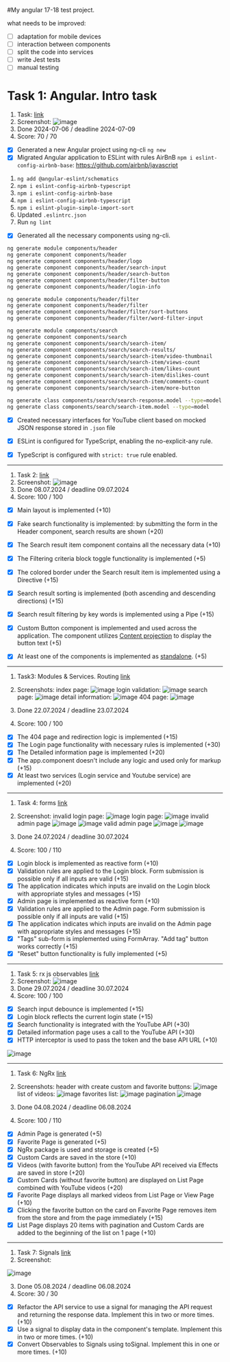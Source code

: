 #My angular 17-18 test project.

what needs to be improved:
- [ ] adaptation for mobile devices
- [ ] interaction between components
- [ ] split the code into services
- [ ] write Jest tests
- [ ] manual testing

# Task 1: Angular. Intro task

1. Task: [link](https://github.com/rolling-scopes-school/tasks/blob/master/tasks/angular/intro.md)
2. Screenshot:
![image](img/1.1.png)
3. Done 2024-07-06 / deadline 2024-07-09
4. Score: 70 / 70

- [x] Generated a new Angular project using ng-cli `ng new`
- [x] Migrated Angular application to ESLint with rules AirBnB `npm i eslint-config-airbnb-base`: https://github.com/airbnb/javascript

1. `ng add @angular-eslint/schematics`
2. `npm i eslint-config-airbnb-typescript`
3. `npm i eslint-config-airbnb-base`
4. `npm i eslint-config-airbnb-typescript`
5. `npm i eslint-plugin-simple-import-sort`
6. Updated `.eslintrc.json`
7. Run `ng lint`

- [x] Generated all the necessary components using ng-cli.

```bash
ng generate module components/header
ng generate component components/header
ng generate component components/header/logo
ng generate component components/header/search-input
ng generate component components/header/search-button
ng generate component components/header/filter-button
ng generate component components/header/login-info

ng generate module components/header/filter
ng generate component components/header/filter
ng generate component components/header/filter/sort-buttons
ng generate component components/header/filter/word-filter-input

ng generate module components/search
ng generate component components/search
ng generate component components/search/search-item/
ng generate component components/search/search-results/
ng generate component components/search/search-item/video-thumbnail
ng generate component components/search/search-item/views-count
ng generate component components/search/search-item/likes-count
ng generate component components/search/search-item/dislikes-count
ng generate component components/search/search-item/comments-count
ng generate component components/search/search-item/more-button

ng generate class components/search/search-response.model --type=model
ng generate class components/search/search-item.model --type=model
```

- [x] Created necessary interfaces for YouTube client based on mocked JSON response stored in `.json` file
- [x] ESLint is configured for TypeScript, enabling the no-explicit-any rule.
- [x] TypeScript is configured with `strict: true` rule enabled.


____________

1. Task 2: [link](https://github.com/rolling-scopes-school/tasks/blob/master/tasks/angular/components-directives-pipes.md)
2. Screenshot:
![image](img/2.1.pmg)
3. Done 08.07.2024 / deadline 09.07.2024
6. Score: 100 /  100
- [x] Main layout is implemented (+10)
- [x] Fake search functionality is implemented: by submitting the form in the Header component, search results are shown (+20)
- [x] The Search result item component contains all the necessary data (+10)
- [x] The Filtering criteria block toggle functionality is implemented (+5)
- [x] The colored border under the Search result item is implemented using a Directive (+15)
- [x] Search result sorting is implemented (both ascending and descending directions) (+15)
- [x] Search result filtering by key words is implemented using a Pipe (+15)
- [x] Custom Button component is implemented and used across the application. The component utilizes [Content projection](https://angular.dev/guide/components/content-projection) to display the button text (+5)
- [x]  At least one of the components is implemented as [standalone](https://angular.dev/guide/components/importing). (+5)


____________

1. Task3: Modules & Services. Routing  [link](https://github.com/rolling-scopes-school/tasks/blob/master/tasks/angular/modules-services-routing.md/)
2. Screenshots:
index page:
![image](img/3.1.png)
login validation:
![image](img/3.2.png)
search page:
![image](img/3.3.png)
detail information:
![image](img/3.4.png)
404 page:
![image](img/3.5.png)

3. Done 22.07.2024 / deadline 23.07.2024
4. Score: 100 / 100
  - [x] The 404 page and redirection logic is implemented (+15)
  - [x] The Login page functionality with necessary rules is implemented (+30)
  - [x] The Detailed information page is implemented (+20)
  - [x] The app.component doesn't include any logic and used only for markup (+15)
  - [x] At least two services (Login service and Youtube service) are implemented (+20)

____________

1. Task 4: forms [link](https://github.com/rolling-scopes-school/tasks/blob/master/tasks/angular/forms.md)
2. Screenshot:
invalid login page:
![image](img/4.1.png)
login page:
![image](img/4.2.png)
invalid admin page
![image](img/4.3.png)
![image](img/4.4.png)
valid admin page
![image](img/4.5.png)
![image](img/4.6.png)

4. Done 24.07.2024 / deadline 30.07.2024
5. Score: 100 / 110
  - [x] Login block is implemented as reactive form (+10)
  - [x] Validation rules are applied to the Login block. Form submission is possible only if all inputs are valid (+15)
  - [x] The application indicates which inputs are invalid on the Login block with appropriate styles and messages (+15)
  - [x] Admin page is implemented as reactive form (+10)
  - [x] Validation rules are applied to the Admin page. Form submission is possible only if all inputs are valid (+15)
  - [x] The application indicates which inputs are invalid on the Admin page with appropriate styles and messages (+15)
  - [x] "Tags" sub-form is implemented using FormArray. "Add tag" button works correctly (+15)
  - [x] "Reset" button functionality is fully implemented (+5)

____________

1. Task 5: rx js observables [link](https://github.com/rolling-scopes-school/tasks/blob/master/tasks/angular/rxjs-observables-http.md)
2. Screenshot:
![image](img/5.1.png)
3. Done 29.07.2024 / deadline 30.07.2024
4. Score: 100 / 100
  - [x] Search input debounce is implemented (+15)
  - [x] Login block reflects the current login state (+15)
  - [x] Search functionality is integrated with the YouTube API (+30)
  - [x] Detailed information page uses a call to the YouTube API (+30)
  - [x] HTTP interceptor is used to pass the token and the base API URL (+10)

![image](img/5.2.png)


____________

1. Task 6: NgRx [link](https://github.com/rolling-scopes-school/tasks/blob/master/tasks/angular/NgRX.md)
2. Screenshots:
header with create custom and favorite buttons:
![image](img/6.1.png)
list of videos:
![image](img/6.2.png)
favorites list:
![image](img/6.3.png)
pagination
![image](img/6.4.png)


3. Done 04.08.2024 / deadline 06.08.2024
4. Score: 100 / 110
  - [x] Admin Page is generated (+5)
  - [x] Favorite Page is generated (+5)
  - [x] NgRx package is used and storage is created (+5)
  - [x] Custom Cards are saved in the store (+10)
  - [x] Videos (with favorite button) from the YouTube API received via Effects are saved in store (+20)
  - [x] Custom Cards (without favorite button) are displayed on List Page combined with YouTube videos (+20)
  - [x] Favorite Page displays all marked videos from List Page or View Page (+10)
  - [x] Clicking the favorite button on the card on Favorite Page removes item from the store and from the page immediately (+15)
  - [x] List Page displays 20 items with pagination and Custom Cards are added to the beginning of the list on 1 page (+10)

____________

1. Task 7: Signals [link](https://github.com/rolling-scopes-school/tasks/blob/master/tasks/angular/signals.md)
2. Screenshot:

![image](img/7.1.png)
 
3. Done 05.08.2024 / deadline 06.08.2024
4. Score: 30 /  30
  - [x] Refactor the API service to use a signal for managing the API request and returning the response data. Implement this in two or more times. (+10)
  - [x] Use a signal to display data in the component's template. Implement this in two or more times. (+10)
  - [x] Convert Observables to Signals using toSignal. Implement this in one or more times. (+10)